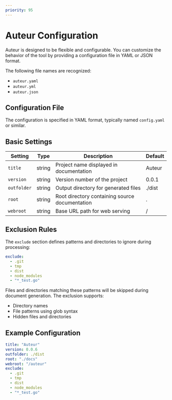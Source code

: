 ```yaml
---
priority: 95
---
```


# Auteur Configuration

Auteur is designed to be flexible and configurable. You can customize the behavior of the tool by providing a configuration file in YAML or JSON format.

The following file names are recognized:

- `auteur.yaml`
- `auteur.yml`
- `auteur.json`

## Configuration File

The configuration is specified in YAML format, typically named `config.yaml` or similar.

## Basic Settings

| Setting     | Type   | Description                                    | Default |
| ----------- | ------ | ---------------------------------------------- | ------- |
| `title`     | string | Project name displayed in documentation        | Auteur  |
| `version`   | string | Version number of the project                  | 0.0.1   |
| `outfolder` | string | Output directory for generated files           | ./dist  |
| `root`      | string | Root directory containing source documentation | .       |
| `webroot`   | string | Base URL path for web serving                  | /       |

## Exclusion Rules

The `exclude` section defines patterns and directories to ignore during processing:

```yml
exclude:
  - .git
  - tmp
  - dist
  - node_modules
  - "*_test.go"
```

Files and directories matching these patterns will be skipped during document generation. The exclusion supports:

- Directory names
- File patterns using glob syntax
- Hidden files and directories

## Example Configuration

```yml
title: "Auteur"
version: 0.0.6
outfolder: ./dist
root: "./docs"
webroot: "/auteur"
exclude:
  - .git
  - tmp
  - dist
  - node_modules
  - "*_test.go"
```

